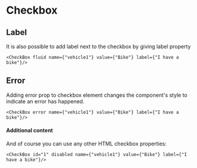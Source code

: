 # Checkbox

## Label
It is also possible to add label next to the checkbox by giving label property

```
<CheckBox fluid name={"vehicle1"} value={"Bike"} label={"I have a bike"}/>
```

## Error
Adding error prop to checkbox element changes the component's style to indicate an error has happened.

```
<CheckBox error name={"vehicle1"} value={"Bike"} label={"I have a bike"}/>
```

#### Additional content
And of course you can use any other HTML checkbox properties:
```
<CheckBox id="1" disabled name={"vehicle1"} value={"Bike"} label={"I have a bike"}/>
```
